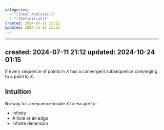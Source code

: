 ```yaml
---
categories:
  - "[[Real Analysis]]"
  - "[[Definition]]"
created: 2024-07-11 21:12
updated: 2024-11-12 11:22
---
```

---
created: 2024-07-11 21:12
updated: 2024-10-24 01:15
---
 if every sequence of points in $X$ has a convergent subsequence converging to a point in $X$.
## Intuition
No way for a sequence inside X to escape to :
- Infinity
- A hole or an edge
- Infinite dimension
